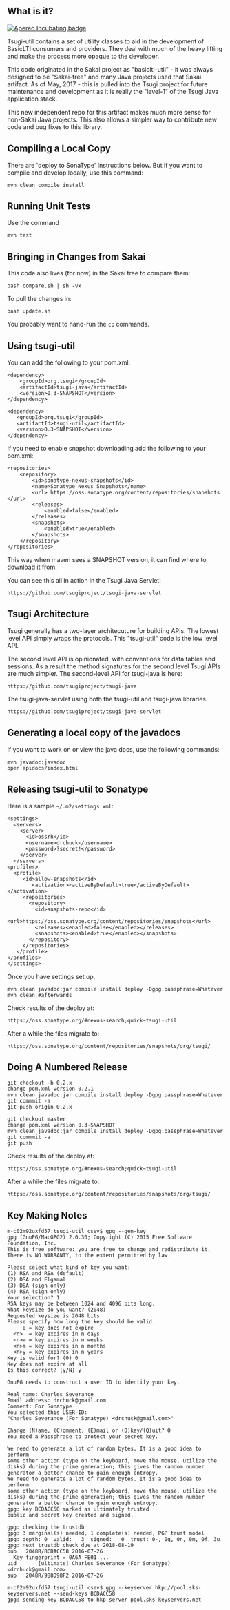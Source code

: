 What is it?
-----------

[![Apereo Incubating badge](https://img.shields.io/badge/apereo-incubating-blue.svg?logo=data%3Aimage%2Fpng%3Bbase64%2CiVBORw0KGgoAAAANSUhEUgAAAA4AAAAOCAYAAAAfSC3RAAAABmJLR0QA%2FwD%2FAP%2BgvaeTAAAACXBIWXMAAAsTAAALEwEAmpwYAAAAB3RJTUUH4QUTEi0ybN9p9wAAAiVJREFUKM9lkstLlGEUxn%2Fv%2B31joou0GTFKyswkKrrYdaEQ4cZAy4VQUS2iqH%2BrdUSNYmK0EM3IkjaChnmZKR0dHS0vpN%2FMe97TIqfMDpzN4XkeDg8%2Fw45R1XNAu%2Fe%2BGTgAqLX2KzAQRVGytLR0jN2jqo9FZFRVvfded66KehH5oKr3dpueiMiK915FRBeXcjo9k9K5zLz%2B3Nz8EyAqX51zdwGMqp738NSonlxf36Cn7zX9b4eYX8gSBAE1Bw9wpLaW%2BL5KWluukYjH31tr71vv%2FU0LJ5xzdL3q5dmLJK7gON5wjEQizsTkFMmeXkbHxtHfD14WkbYQaFZVMzk1zfDHERrPnqGz4wZ1tYfJ5%2FPMLOYYW16ltrqKRDyOMcYATXa7PRayixSc4%2FKFRhrqjxKGIWVlZVQkqpg1pYyvR%2BTFF2s5FFprVVXBAAqq%2F7a9uPKd1NomeTX4HXfrvZ8D2F9dTSwWMjwywueJLxQKBdLfZunue0Mqt8qPyMHf0HRorR0ArtbX1Zkrly7yPNnN1EyafZUVZLJZxjNLlHc%2BIlOxly0RyktC770fDIGX3vuOMAxOt19vJQxD%2BgeHmE6liMVKuNPawlZ9DWu2hG8bW1Tuib0LgqCrCMBDEckWAVjKLetMOq2ZhQV1zulGVFAnohv5wrSq3tpNzwMR%2BSQi%2FyEnIl5Ehpxzt4t6s9McRdGpIChpM8Y3ATXbkKdEZDAIgqQxZrKo%2FQUk5F9Xr20TrQAAAABJRU5ErkJggg%3D%3D)](https://www.apereo.org/content/projects-currently-incubation)

Tsugi-util contains a set of utility classes to aid  in the development
of BasicLTI consumers and providers. They deal with much of the heavy lifting
and make the process more opaque to the developer.

This code originated in the Sakai project as "basiclti-util" - it was always
designed to be "Sakai-free" and many Java projects used that Sakai artifact.
As of May, 2017 - this is pulled into the Tsugi project for future maintenance
and development as it is really the "level-1" of the Tsugi Java 
application stack.

This new independent repo for this artifact makes much more sense for non-Sakai Java projects.
This also allows a simpler way to contribute new code and bug fixes to this
library.

Compiling a Local Copy
----------------------

There are 'deploy to SonaType' instructions below.  But if you want to compile and 
develop locally, use this command:

    mvn clean compile install


Running Unit Tests
------------------

Use the command 

    mvn test

Bringing in Changes from Sakai
------------------------------

This code also lives (for now) in the Sakai tree to compare them:

    bash compare.sh | sh -vx

To pull the changes in:

    bash update.sh

You probably want to hand-run the `cp` commands.

Using tsugi-util
----------------

You can add the following to your pom.xml:

    <dependency>
        <groupId>org.tsugi</groupId>
        <artifactId>tsugi-java</artifactId>
        <version>0.3-SNAPSHOT</version>
    </dependency>

    <dependency>
       <groupId>org.tsugi</groupId>
       <artifactId>tsugi-util</artifactId>
       <version>0.3-SNAPSHOT</version>
    </dependency>

If you need to enable snapshot downloading add the following to your
pom.xml:

    <repositories>
        <repository>
            <id>sonatype-nexus-snapshots</id>
            <name>Sonatype Nexus Snapshots</name>
            <url> https://oss.sonatype.org/content/repositories/snapshots </url>
            <releases>
                <enabled>false</enabled>
            </releases>
            <snapshots>
                <enabled>true</enabled>
            </snapshots>
        </repository>
    </repositories>

This way when maven sees a SNAPSHOT version, it can find where to download it from.

You can see this all in action in the Tsugi Java Servlet:

    https://github.com/tsugiproject/tsugi-java-servlet

Tsugi Architecture
------------------

Tsugi generally has a two-layer architecuture for building APIs.  The lowest
level API simply wraps the protocols.   This "tsugi-util" code is the low level API.

The second level API is opinionated, with conventions for data tables and sessions.
As a result the method signatures for the second level Tsugi APIs are much simpler.
The second-level API for tsugi-java is here:

    https://github.com/tsugiproject/tsugi-java

The tsugi-java-servlet using both the tsugi-util and tsugi-java libraries.

    https://github.com/tsugiproject/tsugi-java-servlet

Generating a local copy of the javadocs
---------------------------------------

If you want to work on or view the java docs, use the following commands:

    mvn javadoc:javadoc
    open apidocs/index.html

Releasing tsugi-util to Sonatype
--------------------------------

Here is a sample `~/.m2/settings.xml`:

    <settings>
      <servers>
        <server>
          <id>ossrh</id>
          <username>drchuck</username>
          <password>?secret!</password>
        </server>
      </servers>
    <profiles>
      <profile>
         <id>allow-snapshots</id>
            <activation><activeByDefault>true</activeByDefault></activation>
         <repositories>
           <repository>
             <id>snapshots-repo</id>
             <url>https://oss.sonatype.org/content/repositories/snapshots</url>
             <releases><enabled>false</enabled></releases>
             <snapshots><enabled>true</enabled></snapshots>
           </repository>
         </repositories>
       </profile>
    </profiles>
    </settings>

Once you have settings set up, 

    mvn clean javadoc:jar compile install deploy -Dgpg.passphrase=Whatever
    mvn clean #afterwards

Check results of the deploy at:

    https://oss.sonatype.org/#nexus-search;quick~tsugi-util

After a while the files migrate to:

    https://oss.sonatype.org/content/repositories/snapshots/org/tsugi/

Doing A Numbered Release
------------------------

    git checkout -b 0.2.x
    change pom.xml version 0.2.1
    mvn clean javadoc:jar compile install deploy -Dgpg.passphrase=Whatever
    git commmit -a
    git push origin 0.2.x

    git checkout master
    change pom.xml version 0.3-SNAPSHOT
    mvn clean javadoc:jar compile install deploy -Dgpg.passphrase=Whatever
    git commmit -a
    git push

Check results of the deploy at:

    https://oss.sonatype.org/#nexus-search;quick~tsugi-util

After a while the files migrate to:

    https://oss.sonatype.org/content/repositories/snapshots/org/tsugi/

Key Making Notes
----------------

    m-c02m92uxfd57:tsugi-util csev$ gpg --gen-key
    gpg (GnuPG/MacGPG2) 2.0.30; Copyright (C) 2015 Free Software Foundation, Inc.
    This is free software: you are free to change and redistribute it.
    There is NO WARRANTY, to the extent permitted by law.

    Please select what kind of key you want:
    (1) RSA and RSA (default)
    (2) DSA and Elgamal
    (3) DSA (sign only)
    (4) RSA (sign only)
    Your selection? 1
    RSA keys may be between 1024 and 4096 bits long.
    What keysize do you want? (2048) 
    Requested keysize is 2048 bits   
    Please specify how long the key should be valid.
         0 = key does not expire
      <n>  = key expires in n days
      <n>w = key expires in n weeks
      <n>m = key expires in n months
      <n>y = key expires in n years
    Key is valid for? (0) 0
    Key does not expire at all
    Is this correct? (y/N) y

    GnuPG needs to construct a user ID to identify your key.

    Real name: Charles Severance
    Email address: drchuck@gmail.com
    Comment: For Sonatype           
    You selected this USER-ID:
    "Charles Severance (For Sonatype) <drchuck@gmail.com>"

    Change (N)ame, (C)omment, (E)mail or (O)kay/(Q)uit? O
    You need a Passphrase to protect your secret key.    

    We need to generate a lot of random bytes. It is a good idea to perform
    some other action (type on the keyboard, move the mouse, utilize the
    disks) during the prime generation; this gives the random number
    generator a better chance to gain enough entropy.
    We need to generate a lot of random bytes. It is a good idea to perform
    some other action (type on the keyboard, move the mouse, utilize the
    disks) during the prime generation; this gives the random number
    generator a better chance to gain enough entropy.
    gpg: key BCDACC58 marked as ultimately trusted
    public and secret key created and signed.

    gpg: checking the trustdb
    gpg: 3 marginal(s) needed, 1 complete(s) needed, PGP trust model
    gpg: depth: 0  valid:   3  signed:   0  trust: 0-, 0q, 0n, 0m, 0f, 3u
    gpg: next trustdb check due at 2018-08-19
    pub   2048R/BCDACC58 2016-07-26
      Key fingerprint = 0A6A FE01 ...
    uid       [ultimate] Charles Severance (For Sonatype) <drchuck@gmail.com>
    sub   2048R/9B8D98F2 2016-07-26

    m-c02m92uxfd57:tsugi-util csev$ gpg --keyserver hkp://pool.sks-keyservers.net --send-keys BCDACC58
    gpg: sending key BCDACC58 to hkp server pool.sks-keyservers.net

